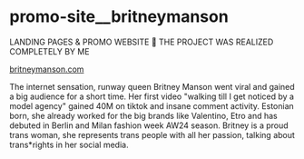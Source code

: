 # promo-site__britneymanson
LANDING PAGES &amp; PROMO WEBSITE 💎 THE PROJECT WAS REALIZED COMPLETELY BY ME

<a href="//britneymanson.com/" target="_blank" rel="nofollow">britneymanson.com</a>

The internet sensation, runway queen Britney Manson went viral and gained a big audience for a short time. Her first video "walking till I get noticed by a model agency" gained 40M on tiktok and insane comment activity. Estonian born, she already worked for the big brands like Valentino, Etro and has debuted in Berlin and Milan fashion week AW24 season. Britney is a proud trans woman, she represents trans people with all her passion, talking about trans*rights in her social media.